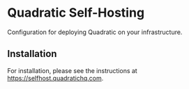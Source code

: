 # Quadratic Self-Hosting

Configuration for deploying Quadratic on your infrastructure.

## Installation

For installation, please see the instructions at https://selfhost.quadratichq.com.
